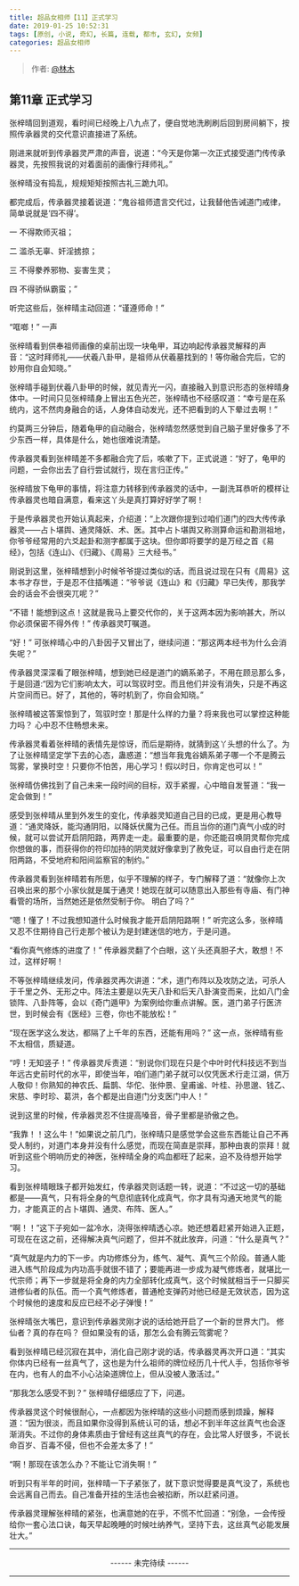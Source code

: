 ```yaml
---
title: 超品女相师【11】正式学习
date: 2019-01-25 10:52:31
tags: [原创, 小说, 奇幻, 长篇, 连载, 都市, 玄幻, 女频]
categories: 超品女相师
---
```


> 作者: [@林木](http://weibo.com/paigu77)

## 第11章  正式学习

张梓晴回到道观，看时间已经晚上八九点了，便自觉地洗刷刷后回到房间躺下，按照传承器灵的交代意识直接进了系统。

刚进来就听到传承器灵严肃的声音，说道：“今天是你第一次正式接受道门传传承器灵，先按照我说的对着面前的画像行拜师礼。”

张梓晴没有捣乱，规规矩矩按照古礼三跪九叩。

都完成后，传承器灵接着说道：“鬼谷祖师遗言交代过，让我替他告诫道门戒律，简单说就是‘四不得’。

一 不得欺师灭祖；

二 滥杀无辜、奸淫掳掠；

三 不得豢养邪物、妄害生灵；

四 不得骄纵霸蛮；”

听完这些后，张梓晴主动回道：“谨遵师命！”

“哐啷！” 一声

张梓晴看到供奉祖师画像的桌前出现一块龟甲，耳边响起传承器灵解释的声音：“这时拜师礼——伏羲八卦甲，是祖师从伏羲墓找到的！等你融合完后，它的妙用你自会知晓。”

张梓晴手碰到伏羲八卦甲的时候，就见青光一闪，直接融入到意识形态的张梓晴身体中。一时间只见张梓晴身上冒出五色光芒，张梓晴也不经感叹道：“幸亏是在系统内，这不然肉身融合的话，人身体自动发光，还不把看到的人下晕过去啊！”

约莫两三分钟后，随着龟甲的自动融合，张梓晴忽然感觉到自己脑子里好像多了不少东西一样，具体是什么，她也很难说清楚。

传承器灵看到张梓晴差不多都融合完了后，咳嗽了下，正式说道：“好了，龟甲的问题，一会你出去了自行尝试就行，现在言归正传。”

张梓晴放下龟甲的事情，将注意力转移到传承器灵的话中，一副洗耳恭听的模样让传承器灵也暗自满意，看来这丫头是真打算好好学了啊！

于是传承器灵也开始认真起来，介绍道：“上次跟你提到过咱们道门的四大传传承器灵——占卜堪舆、通灵降妖、术、医。其中占卜堪舆又称测算命运和勘测祖地，你爷爷经常用的六爻起卦和测字都属于这块。但你即将要学的是万经之首《易经》，包括《连山》、《归藏》、《周易》三大经书。”

刚说到这里，张梓晴想到小时候爷爷提过类似的话，而且说过现在只有《周易》这本书才存世，于是忍不住插嘴道：“爷爷说《连山》和《归藏》早已失传，那我学会的话会不会很突兀呢？”

“不错！能想到这点！这就是我马上要交代你的，关于这两本因为影响甚大，所以你必须保密不得外传！” 传承器灵叮嘱道。

“好！” 可张梓晴心中的八卦因子又冒出了，继续问道：“那这两本经书为什么会消失呢？”

传承器灵深深看了眼张梓晴，想到她已经是道门的嫡系弟子，不用在顾忌那么多，于是回道:“因为它们影响太大，可以驾驭时空。而且他们并没有消失，只是不再这片空间而已。好了，其他的，等时机到了，你自会知晓。”

张梓晴被这答案惊到了，驾驭时空！那是什么样的力量？将来我也可以掌控这种能力吗？ 心中忍不住畅想未来。

传承器灵看着张梓晴的表情先是惊讶，而后是期待，就猜到这丫头想的什么了。为了让张梓晴坚定学下去的心态，蛊惑道：“想当年我鬼谷嫡系弟子哪一个不是腾云驾雾，掌换时空！只要你不怕苦，用心学习！假以时日，你肯定也可以！”

张梓晴仿佛找到了自己未来一段时间的目标，双手紧握，心中暗自发誓道：“我一定会做到！”

感受到张梓晴从里到外发生的变化，传承器灵知道自己目的已成，更是用心教导道：“通灵降妖，能沟通阴阳，以降妖伏魔为己任。而且当你的道门真气小成的时候，就可以尝试开启阴阳路，两界走一走。最重要的是，你还能召唤阴灵帮你完成你想做的事，而获得你的符印加持的阴灵就好像拿到了赦免证，可以自由行走在阴阳两路，不受地府和阳间监察官的制约。”

传承器灵看到张梓晴若有所思，似乎不理解的样子，专门解释了道：“就像你上次召唤出来的那个小家伙就是属于通灵！她现在就可以随意出入那些有寺庙、有门神看管的场所，当然她还是依然受制于你。 明白了吗？”

“嗯！懂了！不过我想知道什么时候我才能开启阴阳路啊！” 听完这么多，张梓晴又忍不住期待自己行走那个被认为是封建迷信的地方，于是问道。

“看你真气修炼的进度了！” 传承器灵翻了个白眼，这丫头还真胆子大，敢想！不过，这样好啊！

不等张梓晴继续发问，传承器灵再次讲道：“术，道门布阵以及攻防之法，可杀人于千里之外、无形之中。阵法主要是以先天八卦和后天八卦演变而来，比如八门金锁阵、八卦阵等，会以《奇门遁甲》为案例给你重点讲解。医，道门弟子行医济世，到时候会有《医经》三卷，你也不能放松！”

“现在医学这么发达，都隔了上千年的东西，还能有用吗？” 这一点，张梓晴有些不太相信，质疑道。

“哼！无知竖子！” 传承器灵斥责道：“别说你们现在只是个中叶时代科技远不到当年远古史前时代的水平，即使当年，咱们道门弟子就可以仅凭医术行走江湖，供万人敬仰！你熟知的神农氏、扁鹊、华佗、张仲景、皇甫谧、叶桂、孙思邈、钱乙、宋慈、李时珍、葛洪，各个都是出自道门分支医门中人！”

说到这里的时候，传承器灵忍不住提高嗓音，骨子里都是骄傲之色。

“我靠！！这么牛！”如果说之前几门，张梓晴只是感觉学会这些东西能让自己不再受人制约，对道门本身并没有什么感觉，而现在简直是崇拜，那种由衷的崇拜！就听到这些个明响历史的神医，张梓晴全身的鸡血都旺了起来，迫不及待想开始学习。

看到张梓晴眼珠子都开始发红，传承器灵则话题一转，说道：“不过这一切的基础都是——真气，只有将全身的气息彻底转化成真气，你才具有沟通天地灵气的能力，才能真正的占卜堪舆、通灵、布阵、医人。”

“啊！！”这下子宛如一盆冷水，浇得张梓晴透心凉。她还想着赶紧开始进入正题，可现在在这之前，还得解决真气问题了，但并不就此放弃，问道：“什么是真气？”

“真气就是内力的下一步。内功修炼分为，练气、凝气、真气三个阶段。普通人能进入练气阶段成为内功高手就很不错了；要能再进一步成为凝气修炼者，就堪比一代宗师；再下一步就是将全身的内力全部转化成真气，这个时候就相当于一只脚买进修仙者的队伍。而一个真气修炼者，普通枪支弹药对他已经是无效状态，因为这个时候他的速度和反应已经不必子弹慢！“

张梓晴张大嘴巴，意识到传承器灵刚才说的话给她开启了一个新的世界大门。 修仙者？真的存在吗？ 但如果没有的话，那怎么会有腾云驾雾呢？

看到张梓晴已经沉寂在其中，消化自己刚才说的话，传承器灵再次开口道：“其实你体内已经有一丝真气了，这也是为什么祖师的牌位经历几十代人手，包括你爷爷在内，也有人的血不小心沾染道牌位上，但从没被人激活过。”

“那我怎么感受不到？” 张梓晴仔细感应了下，问道。

传承器灵这个时候很耐心，一点都因为张梓晴的这些小问题而感到烦躁，解释道：“因为很淡，而且如果你没得到系统认可的话，想必不到半年这丝真气也会逐渐消失。不过你的身体素质由于曾经有这丝真气的存在，会比常人好很多，不说长命百岁、百毒不侵，但也不会差太多了！”

“啊！那现在该怎么办？不能让它消失啊！” 

听到只有半年的时间，张梓晴一下子紧张了，就下意识觉得要是真气没了，系统也会远离自己而去。自己准备开挂的生活也会被掐断，所以赶紧问道。

传承器灵理解张梓晴的紧张，也满意她的在乎，不慌不忙回道：“别急，一会传授给你一套心法口诀，每天早起晚睡的时候吐纳养气，坚持下去，这丝真气必能发展壮大。”

---

<center> ------ 未完待续 ------ </center>

---
